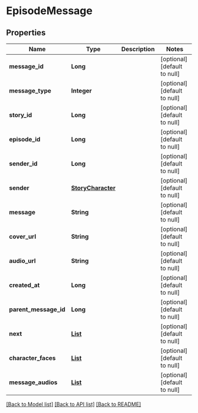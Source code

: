 # EpisodeMessage
## Properties

| Name | Type | Description | Notes |
|------------ | ------------- | ------------- | -------------|
| **message\_id** | **Long** |  | [optional] [default to null] |
| **message\_type** | **Integer** |  | [optional] [default to null] |
| **story\_id** | **Long** |  | [optional] [default to null] |
| **episode\_id** | **Long** |  | [optional] [default to null] |
| **sender\_id** | **Long** |  | [optional] [default to null] |
| **sender** | [**StoryCharacter**](StoryCharacter.md) |  | [optional] [default to null] |
| **message** | **String** |  | [optional] [default to null] |
| **cover\_url** | **String** |  | [optional] [default to null] |
| **audio\_url** | **String** |  | [optional] [default to null] |
| **created\_at** | **Long** |  | [optional] [default to null] |
| **parent\_message\_id** | **Long** |  | [optional] [default to null] |
| **next** | [**List**](EpisodeMessage.md) |  | [optional] [default to null] |
| **character\_faces** | [**List**](CharacterFace.md) |  | [optional] [default to null] |
| **message\_audios** | [**List**](MessageAudio.md) |  | [optional] [default to null] |

[[Back to Model list]](../README.md#documentation-for-models) [[Back to API list]](../README.md#documentation-for-api-endpoints) [[Back to README]](../README.md)

